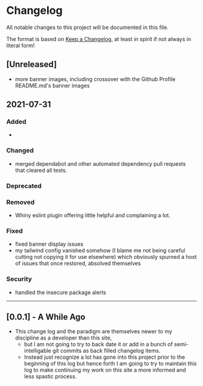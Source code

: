 # Changelog

All notable changes to this project will be documented in this file.

The format is based on [Keep a Changelog], at least in spirit if not always in literal form!

## [Unreleased]

- more banner images, including crossover with the Github Profile README.md's banner images

## 2021-07-31

### Added

-

### Changed

- merged dependabot and other automated dependency pull requests that cleared all tests.

### Deprecated

### Removed

- Whiny eslint plugin offering little helpful and complaining a lot.

### Fixed

- fixed banner display issues
- my tailwind config vanished somehow (I blame me not being careful cutting not copying it for use elsewhere) which obviously spurned a host of issues that once restored, absolved themselves

### Security

- handled the insecure package alerts

---

## [0.0.1] - A While Ago

- This change log and the paradigm are themselves newer to my discipline as a developer than this site,
  - but I am not going to try to back date it or add in a bunch of semi-intelligable git commits as back filled changelog items.
  - Instead just recognize a lot has gone into this project prior to the beginning of this log but hence forth I am going to try to maintain this log to make continuing my work on this site a more informed and less spastic process.

<!-- Links -->

[keep a changelog]: https://keepachangelog.com/en/1.0.0/
